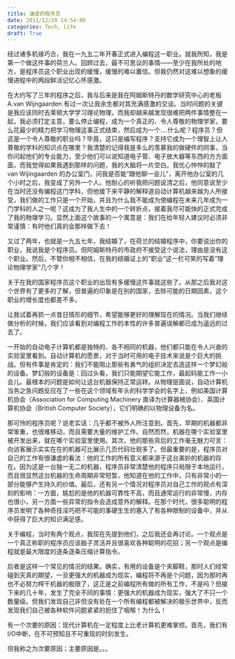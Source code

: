 ```yaml
---
title: 谦虚的程序员
date: 2011/12/28 14:54:00
categories: Tech, Life
draft: True
---
```

经过诸多机缘巧合，我在一九五二年开春正式进入编程这一职业。就我所知，我是第一个做这件事的荷兰人。回顾过去，最不可思议的事情——至少在我所处的地方，是程序员这个职业出现的缓慢，缓慢的难以置信。但我仍然对这难以想象的缓慢进程中的两段鲜活记忆心怀感激。

在大约写了三年的程序之后，我与后来是我在阿姆斯特丹的数学研究中心的老板A.van Wijngaarden 有过一次让我余生都对其充满感激的交谈。当时问题的关键是我应该同时去莱顿大学学习理论物理，而我却越来越发现很难把两件事情整在一起，我必须打定主意，要么停止编程，成为一个真正的、令人尊敬的物理学家，要么花最少的精力把学习物理这事正式结束，然后成为一个....什么呢？程序员？但这是一个令人尊敬的职业吗？毕竟，这只是编写程序？支持它成为一个理智上让人尊敬的学科的知识点在哪里？我清楚的记得我是多么的羡慕我的做硬件的同事，当你问起他们的专业能力，至少他们可以说知道电子管、电子放大器等东西的方方面面，而我觉得如果我遇到那样的问题，我的大脑将一片空白。我忧心忡忡的敲了 van Wijingaarden 的办公室门，问我是否能“跟他聊一会儿”，离开他办公室的几个小时之后，我变成了另外一个人。他耐心的听我把问题说清之后，他同意说至少在当时还没有编程这门学科，但他接下来平静的解释道自动计算机越来越为人所接受，我们做的工作只是一个开始，并且为什么我不能成为使编程在未来几年成为一门学科的人之一呢？这成为了我人生中的一个转折点，接着我尽可能快的正式完成了我的物理学习。显然上面这个故事的一个寓意是：我们在给年轻人建议时必须非常谨慎：有时他们真的会那样做下去！

又过了两年，也就是一九五七年，我结婚了，在荷兰的结婚程序中，你要说出你的职业，我说我是个程序员。但阿姆斯特丹的市政府不接受这个说法，理由是没有这个职业。然后，不管你相不相信，在我的结婚证上的“职业”这一栏可笑的写着“理论物理学家”几个字！

关于在我的国家程序员这个职业的出现有多缓慢这件事就这些了。从那之后我对这个世界有了更多的了解，但普遍的印象是在别的国家，去除可能的日期因素，这个职业的增长度也都差不多。

让我试着再抓一点昔日情形的细节，希望能够更好的理解现在的情况。当我们继续做分析的时候，我们应该看到对编程工作的本性的许多普遍误解都已成为遥远的过去了。

一开始的自动电子计算机都是独特的、各不相同的机器，他们都只能在令人兴奋的实验室里看到。自动计算机的愿景，对于当时可用的电子技术来说是个巨大的挑战。但有件事是肯定的：我们不能阻止那些有勇气的组织决定去造这样一个梦幻般的设备。梦幻般的设备是：回过头看，我们只能期望它能工作，最起码能工作一小会儿。最根本的问题是如何让这台机器保持正常运转。从物理层面说，自动计算机当务之急问题反应在了一些在这个领域有年头的科学学会的名字上，例如美国计算机协会（Association for Computing Machinery 直译为计算器械协会）、英国计算机协会（British Computer Society），它们明确的以物理设备为名。

那可怜的程序员呢？说老实话：几乎都不被外人所注意到。首先，早期的机器都非常笨重，也很难移动，而且需要大量的维护工作。自然而然，机器在哪个实验室里被开发出来，就在哪个实验室里使用。其次，他的那些背后的工作毫无魅力可言：向访客展示实实在在的机器可比展示几页代码壮观多了。但最重要的是，程序员对自己的工作有很谦虚的看法：他的工作的所有意义都来源于这台美妙的机器的存在。因为这是一台独一无二的机器，程序员非常清楚他的程序只局限于本地运行，而且很显然这台机器的生命周期非常短暂，他知道在他的工作中，只有非常小的一部分能够产生持久的价值。最后，还有另一个情况对程序员对自己工作的观点有深刻的影响：一方面，尴尬的是他的机器可靠性不高，而且通常运行的非常慢，内存也很小，另一方面一些异常的指令会造成意外的解释。在那个时代，很多聪明的程序员发明了各种奇技淫巧把不可能的事硬生生的塞入了有各种限制的设备中，并从中获得了巨大的知识满足感。

关于编程，当时有两个观点，我现在先提到他们，之后我还会再讨论。一个观点是一个真正称职的程序员应该脑子灵活并且很喜欢各种聪明的花招；另一个观点是编程就是最大限度的逐条逐条压缩计算指令。

后者是这样一个常见的情况的结果。确实，有用的设备是个夹脚鞋，那时人们经常碰到天真的期望，一旦更强大的机器成为现实，编程将不再是个问题，因为那时再也不必努力榨干机器的极限了，这正是之前编程所有做的所有工作，不是吗？但接下来的几十年，发生了完全不同的事情：更强大的机器成为现实，强大了不只一个数量级。但我们发现自己非但没有处在一个所有编程都被解决的极乐世界中，反而发现我们自己被各种软件问题紧紧的扼住了咽喉！为什么！

有一个次要的原因：现代计算机在一定程度上比老计算机更难掌控。首先，我们有I/O中断，在不可预知且不可重现的时刻发生。

但我称之为次要原因；主要原因是。。。